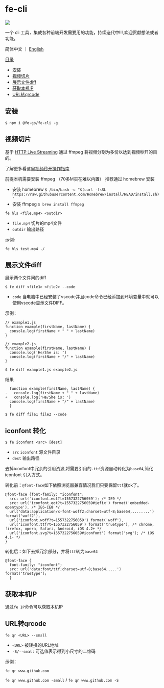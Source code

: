 # fe-cli
[![](https://badge.fury.io/js/fe-cli.svg)](http://badge.fury.io/js/fe-cli)

一个 cli 工具，集成各种前端开发需要用的功能，持续迭代中!!!,欢迎贡献想法或者功能。

简体中文 ｜ [English](./README-en_US.md)

[目录](#fe-cli)
  - [安装](#安装)
  - [视频切片](#视频切片)
  - [展示文件diff](#展示文件diff)
  - [获取本机IP](#获取本机ip)
  - [URL转qrcode](#url转qrcode)

## 安装

`$ npm i @fe-go/fe-cli -g`

## 视频切片
基于 [HTTP Live Streaming](https://zh.wikipedia.org/wiki/HTTP_Live_Streaming)  通过 ffmpeg 将视频分割为多份以达到视频秒开的目的。

了解更多看这里[视频秒开操作指南](https://juejin.cn/post/6979223117415579656)

前提本机需要安装 ffmpeg （70多M实在难以内置） 推荐通过 homebrew 安装 
- 安装 homebrew `$ /bin/bash -c "$(curl -fsSL https://raw.githubusercontent.com/Homebrew/install/HEAD/install.sh)"`
- 安装 ffmpeg `$ brew install ffmpeg`

`fe hls <file.mp4> <outdir>`

* `file.mp4` 切片的mp4文件
* `outdir` 输出路径

示例:

`fe hls test.mp4 ./`

## 展示文件diff
展示两个文件间的diff

`$ fe diff <file1> <file2> --code`

- `code` 当电脑中已经安装了vscode并且code命令已经添加到环境变量中就可以使用vscode显示文件DIFF。


示例：

```
// example1.js
function example(firstName, lastName) {
  console.log(firstName + " " + lastName)
}

// example2.js
function example(firstName, lastName) {
  console.log('He/She is: ')
  console.log(firstName + "/" + lastName)
}
```

`$ fe diff example1.js example2.js`

结果
```
  function example(firstName, lastName) {
-   console.log(firstName + " " + lastName)
+   console.log('He/She is: ')
  console.log(firstName + "/" + lastName)
  }

```

`$ fe diff file1 file2 --code`
## iconfont 转化

`$ fe iconfont <src> [dest] ` 
- `src` `iconfont` 源文件目录
- `dest` 输出路径

去掉iconfont中冗余的引用资源,将需要引用的`.ttf`资源自动转化为`base64`,简化 iconfont 引入方式。

转化前：`@font-face`如下依照浏览器兼容情况我们只要保留`ttf`就ok了。

```less
@font-face {font-family: "iconfont";
  src: url('iconfont.eot?t=1557322756059'); /* IE9 */
  src: url('iconfont.eot?t=1557322756059#iefix') format('embedded-opentype'), /* IE6-IE8 */
  url('data:application/x-font-woff2;charset=utf-8;base64,........') format('woff2'),
  url('iconfont.woff?t=1557322756059') format('woff'),
  url('iconfont.ttf?t=1557322756059') format('truetype'), /* chrome, firefox, opera, Safari, Android, iOS 4.2+ */
  url('iconfont.svg?t=1557322756059#iconfont') format('svg'); /* iOS 4.1- */
}

```

转化后：如下去掉冗余部分，并将`ttf`转为`base64`

```less
@font-face { 
  font-family: "iconfont";
  src: url('data:font/ttf;charset=utf-8;base64,....') format('truetype');
  }

```
## 获取本机IP
通过`fe IP`命令可以获取本机IP

## URL转qrcode

`fe qr <URL> --small`

* `<URL>` 被转换的URL地址
* `-S/--small` 可选值表示得到小尺寸的二维码

示例：

`fe qr www.github.com`

`fe qr www.github.com -small` / `fe qr www.github.com -S`
  